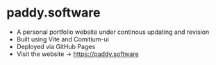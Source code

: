 # paddy.software
- A personal portfolio website under continous updating and revision
- Built using Vite and Comitium-ui
- Deployed via GitHub Pages
- Visit the website -> https://paddy.software
